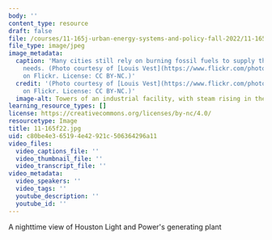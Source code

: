 ```yaml
---
body: ''
content_type: resource
draft: false
file: /courses/11-165j-urban-energy-systems-and-policy-fall-2022/11-165f21.jpg
file_type: image/jpeg
image_metadata:
  caption: 'Many cities still rely on burning fossil fuels to supply their energy
    needs. (Photo courtesy of [Louis Vest](https://www.flickr.com/photos/oneeighteen/2283623421)
    on Flickr. License: CC BY-NC.)'
  credit: '(Photo courtesy of [Louis Vest](https://www.flickr.com/photos/oneeighteen/2283623421)
    on Flickr. License: CC BY-NC.)'
  image-alt: Towers of an industrial facility, with steam rising in the background.
learning_resource_types: []
license: https://creativecommons.org/licenses/by-nc/4.0/
resourcetype: Image
title: 11-165f22.jpg
uid: c80be4e3-6519-4e42-921c-506364296a11
video_files:
  video_captions_file: ''
  video_thumbnail_file: ''
  video_transcript_file: ''
video_metadata:
  video_speakers: ''
  video_tags: ''
  youtube_description: ''
  youtube_id: ''
---
```

A nighttime view of Houston Light and Power's generating plant